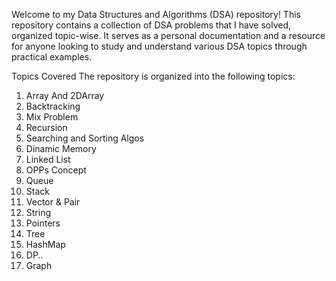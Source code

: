 Welcome to my Data Structures and Algorithms (DSA) repository! This repository contains a collection of DSA problems that I have solved, organized topic-wise. It serves as a personal documentation and a resource for anyone looking to study and understand various DSA topics through practical examples.

Topics Covered
The repository is organized into the following topics:

1. Array And 2DArray
2. Backtracking
3. Mix Problem
4. Recursion
5. Searching and Sorting Algos
6. Dinamic Memory
7. Linked List
8. OPPs Concept
9. Queue
10. Stack
11. Vector & Pair
12. String
13. Pointers
14. Tree
15. HashMap
16. DP..
17. Graph
